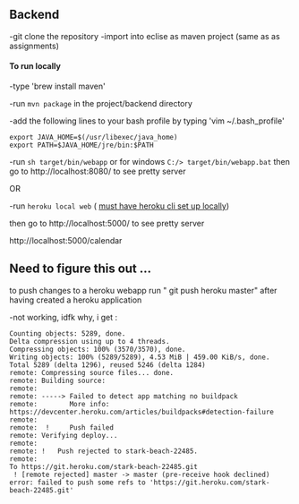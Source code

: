 ## Backend ##

-git clone the repository
-import into eclise as maven project (same as as assignments)

#### To run locally ####

-type 'brew install maven'

-run `mvn package` in the project/backend directory

-add the following lines to your bash profile by typing 'vim ~/.bash_profile'

    export JAVA_HOME=$(/usr/libexec/java_home)
    export PATH=$JAVA_HOME/jre/bin:$PATH

-run `sh target/bin/webapp` or for windows `C:/> target/bin/webapp.bat`
then go to http://localhost:8080/ to see pretty server


OR

-run `heroku local web` ( [must have heroku cli set up locally](https://devcenter.heroku.com/articles/heroku-cli))

then go to http://localhost:5000/ to see pretty server

http://localhost:5000/calendar





## Need to figure this out ... ##

to push changes to a heroku webapp run " git push heroku master"
after having created a heroku application

-not working, idfk why, i get :

```
Counting objects: 5289, done.
Delta compression using up to 4 threads.
Compressing objects: 100% (3570/3570), done.
Writing objects: 100% (5289/5289), 4.53 MiB | 459.00 KiB/s, done.
Total 5289 (delta 1296), reused 5246 (delta 1284)
remote: Compressing source files... done.
remote: Building source:
remote:
remote: -----> Failed to detect app matching no buildpack
remote:        More info: https://devcenter.heroku.com/articles/buildpacks#detection-failure
remote:
remote:  !     Push failed
remote: Verifying deploy...
remote:
remote: !	Push rejected to stark-beach-22485.
remote:
To https://git.heroku.com/stark-beach-22485.git
 ! [remote rejected] master -> master (pre-receive hook declined)
error: failed to push some refs to 'https://git.heroku.com/stark-beach-22485.git'
```
